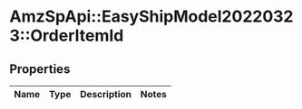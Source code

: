 # AmzSpApi::EasyShipModel20220323::OrderItemId

## Properties
Name | Type | Description | Notes
------------ | ------------- | ------------- | -------------


